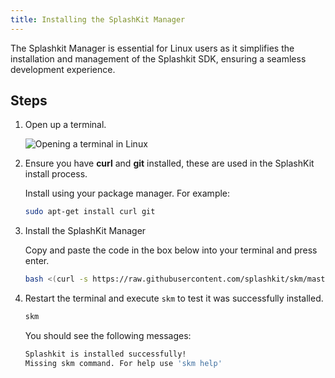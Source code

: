 ```yaml
---
title: Installing the SplashKit Manager
---
```

The Splashkit Manager is essential for Linux users as it simplifies the installation and management of the Splashkit SDK, ensuring a seamless development experience.
## Steps
1. Open up a terminal.

    ![Opening a terminal in Linux](/gifs/linux/open-terminal.gif)

2. Ensure you have **curl** and **git** installed, these are used in the SplashKit install process.

    Install using your package manager. For example:

    ```bash
    sudo apt-get install curl git
    ```

3. Install the SplashKit Manager

    Copy and paste the code in the box below into your terminal and press enter.

    ```bash
    bash <(curl -s https://raw.githubusercontent.com/splashkit/skm/master/install-scripts/skm-install.sh)
    ```

4. Restart the terminal and execute `skm` to test it was successfully installed. 

    ```bash
    skm
    ```

    You should see the following messages:

    ```bash
    Splashkit is installed successfully!
    Missing skm command. For help use 'skm help'
    ```


